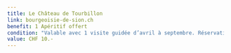 ```yaml
---
title: Le Château de Tourbillon
link: bourgeoisie-de-sion.ch
benefit: 1 Apéritif offert
condition: "Valable avec 1 visite guidée d’avril à septembre. Réservation 2 jours à l’avance sur chateau-de-tourbillon@bluewin.ch 027 322 52 00"
value: CHF 10.-
---
```



